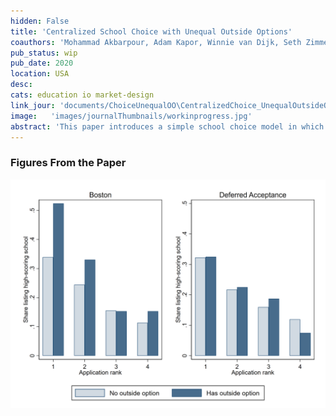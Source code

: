 ```yaml
---
hidden: False
title: 'Centralized School Choice with Unequal Outside Options'
coauthors: 'Mohammad Akbarpour, Adam Kapor, Winnie van Dijk, Seth Zimmerman'
pub_status: wip
pub_date: 2020
location: USA
desc:
cats: education io market-design
link_jour: 'documents/ChoiceUnequalOO\CentralizedChoice_UnequalOutsideOptions.pdf'
image:   'images/journalThumbnails/workinprogress.jpg'
abstract: 'This paper introduces a simple school choice model in which all students have the same ordinal preferences over schools but only some have access to an outside option. Our model predicts that, under a manipulable school choice mechanism, students with the outside option are more likely to apply to popular schools. We show that while students with the outside option benefit from manipulable systems, students without the outside option may experience either welfare gains or welfare losses. We evaluate the positive predictions of the model using a difference-in-differences design that leverages a change from the Boston mechanism to a deferred acceptance mechanism in the New Haven, Connecticut school district. Consistent with the theoretical predictions, students with an outside option are more likely to list popular, highly-rated schools under the manipulable mechanism, but this gap disappears after the switch to the deferred acceptance mechanism.'
---
```


### Figures From the Paper

<div class='full'>
  <div class='row'>
    <div class='large-12 columns'>
      <div class='mod modBoxedSlider'>
        <div class='slides'>
          <div class='slide'>
            <img alt="" src="documents/ChoiceUnequalOO/choice_quality_rank_distribution.png" />
            </div>
            </div>                 
          </div>
        </div>
      </div>
    </div>
